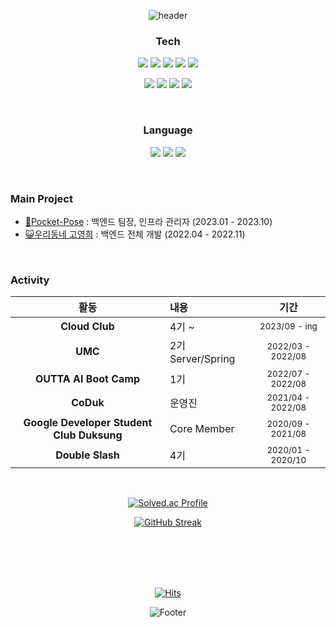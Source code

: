 <div align="center">
    
![header](https://capsule-render.vercel.app/api?type=waving&color=B7F0B1&fontColor=FFFFFF&height=300&section=header&text=🌱Jihye%20Hub&fontSize=50)


### Tech
<!--<a href="버튼을 눌렀을 때 이동할 링크" target="_blank"><img src="https://img.shields.io/badge/뱃지레이블-배경색?style=뱃지모양&logo=로고&logoColor=로고색상"/></a>-->
<a href="버튼을 눌렀을 때 이동할 링크" target="_blank"> <img src="https://img.shields.io/badge/Spring boot-6DB33F?style=flat-square&logo=Spring boot&logoColor=white"></a>
    <img src="https://img.shields.io/badge/JUint5-25A162?style=flat-square&logo=JUnit5&logoColor=white">
    <img src="https://img.shields.io/badge/JPA-59666C?style=flat-square&logo=hibernate&logoColor=white">
    <img src="https://img.shields.io/badge/MySQL-4479A1?style=flat-square&logo=MySQL&logoColor=white">
    <img src="https://img.shields.io/badge/Redis-DC382D?style=flat-square&logo=Redis&logoColor=white">

<a href="버튼을 눌렀을 때 이동할 링크" target="_blank"> <img src="https://img.shields.io/badge/AWS-FF9900?style=flat-square&logo=Amazon Web Services&logoColor=white"></a>
    <img src="https://img.shields.io/badge/Docker-2496ED?style=flat-square&logo=Docker&logoColor=white">
    <img src="https://img.shields.io/badge/K8s-326CE5?style=flat-square&logo=Kubernetes&logoColor=white">
    <img src="https://img.shields.io/badge/Jenkins-D24939?style=flat-square&logo=Jenkins&logoColor=white">
<!--<img src="https://img.shields.io/badge/Amazon EC2-FF9900?style=flat-square&logo=Amazon EC2&logoColor=white">
    <img src="https://img.shields.io/badge/Amazon RDS-FF9900?style=flat-square&logo=Amazon RDS&logoColor=white">
    <img src="https://img.shields.io/badge/Amazon S3-FF9900?style=flat-square&logo=Amazon S3&logoColor=white">-->

<br/>

### Language 
<!-- that I've used at least once.-->

<a href="버튼을 눌렀을 때 이동할 링크" target="_blank"> <img src="https://img.shields.io/badge/Java-D24939?style=flat-square&logo=openjdk&logoColor=white"></a>
<a href="버튼을 눌렀을 때 이동할 링크" target="_blank"> <img src="https://img.shields.io/badge/Python-3776AB?style=flat-square&logo=python&logoColor=white"></a>
<a href="버튼을 눌렀을 때 이동할 링크" target="_blank"> <img src="https://img.shields.io/badge/Kotlin-7F52FF?style=flat-square&logo=Kotlin&logoColor=white"></a>
<!-- <a href="버튼을 눌렀을 때 이동할 링크" target="_blank"> <img src="https://img.shields.io/badge/SQL-4479A1?style=flat-square&logo=SQL&logoColor=white"></a> -->

</div>

<br/>

### Main Project
- [💃Pocket-Pose](https://github.com/2023-HATCH/hatch-server-2023) : 백엔드 팀장, 인프라 관리자 (2023.01 - 2023.10)
- [😺우리동네 고영희](https://github.com/jeeheaG/DongnaeGoyang-Server) : 백엔드 전체 개발 (2022.04 - 2022.11)

<br/>

### Activity
<div markdown="1">
    
|활동|내용|기간|
|:-:|:-|:-:|
| **Cloud Club** | 4기 ~ | <sub>2023/09 - ing</sub> |
| **UMC** |  2기 Server/Spring | <sub>2022/03 - 2022/08</sub> |
| **OUTTA AI Boot Camp** | 1기 | <sub>2022/07 - 2022/08</sub> |
| **CoDuk** | 운영진 | <sub>2021/04 - 2022/08</sub> |
| **Google Developer Student Club Duksung** | Core Member | <sub>2020/09 - 2021/08</sub> |
| **Double Slash** | 4기 | <sub>2020/01 - 2020/10</sub> |

</div>

<br/>

<div align="center">

[![Solved.ac Profile](http://mazassumnida.wtf/api/v2/generate_badge?boj=problembreaker8)](https://solved.ac/problembreaker8/)

[![GitHub Streak](https://streak-stats.demolab.com?user=jeeheaG&theme=travelers-theme)](https://git.io/streak-stats)

<br/>
<br/>
<br/>
<br/>

[![Hits](https://hits.seeyoufarm.com/api/count/incr/badge.svg?url=https%3A%2F%2Fgithub.com%2FjeeheaG&count_bg=%2379C83D&title_bg=%23555555&icon=github.svg&icon_color=%23E7E7E7&title=Github&edge_flat=false)](https://hits.seeyoufarm.com)

![Footer](https://capsule-render.vercel.app/api?type=waving&color=B7F0B1&height=200&section=footer)


</div>

<!--
조회수
[![Hits](https://hits.seeyoufarm.com/api/count/incr/badge.svg?url=https%3A%2F%2Fgithub.com%2FjeeheaG&count_bg=%2379C83D&title_bg=%23555555&icon=github.svg&icon_color=%23E7E7E7&title=Github&edge_flat=false)](https://hits.seeyoufarm.com)

깃헙 streak
[![GitHub Streak](https://streak-stats.demolab.com?user=jeeheaG&theme=travelers-theme)](https://git.io/streak-stats)

깃헙 rate
![jeehea's GitHub stats](https://github-readme-stats.vercel.app/api?username=jeeheaG&show_icons=true&theme=radical)

백준 티어
[![Solved.ac Profile](http://mazassumnida.wtf/api/generate_badge?boj=problembreaker8)](https://solved.ac/problembreaker8)<br/>

많이 사용한 언어
[![Top Langs](https://github-readme-stats.vercel.app/api/top-langs/?username=jeeheaG&layout=compact)](https://github.com/jeeheaG/github-readme-stats)
-->

<!--
다른 뱃지 스타일
<a href="버튼을 눌렀을 때 이동할 링크" target="_blank"> <img src="https://img.shields.io/badge/Spring boot-6DB33F?style=for-the-badge&logo=Spring boot&logoColor=white"></a>
![Java](https://img.shields.io/badge/Java-007396.svg?&style=for-the-badge&logo=Java&logoColor=white)

-->


<!--
아이콘 사이트
https://simpleicons.org


**jeeheaG/jeeheaG** is a ✨ _special_ ✨ repository because its `README.md` (this file) appears on your GitHub profile.

Here are some ideas to get you started:

I'm backend junior developer.
- 🔭 I’m currently working on ...
- 🌱 I’m currently learning ...
- 👯 I’m looking to collaborate on ...
- 🤔 I’m looking for help with ...
- 💬 Ask me about ...
- 📫 How to reach me: ...
- 😄 Pronouns: ...
- ⚡ Fun fact: ...


꾸미기 참고글
https://yoon990.tistory.com/38

-->

